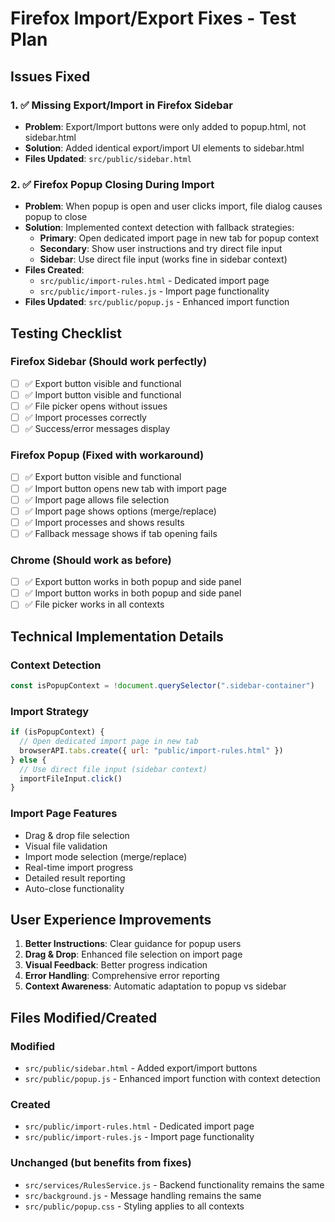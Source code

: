 # Firefox Import/Export Fixes - Test Plan

## Issues Fixed

### 1. ✅ Missing Export/Import in Firefox Sidebar

- **Problem**: Export/Import buttons were only added to popup.html, not sidebar.html
- **Solution**: Added identical export/import UI elements to sidebar.html
- **Files Updated**: `src/public/sidebar.html`

### 2. ✅ Firefox Popup Closing During Import

- **Problem**: When popup is open and user clicks import, file dialog causes popup to close
- **Solution**: Implemented context detection with fallback strategies:
  - **Primary**: Open dedicated import page in new tab for popup context
  - **Secondary**: Show user instructions and try direct file input
  - **Sidebar**: Use direct file input (works fine in sidebar context)
- **Files Created**:
  - `src/public/import-rules.html` - Dedicated import page
  - `src/public/import-rules.js` - Import page functionality
- **Files Updated**: `src/public/popup.js` - Enhanced import function

## Testing Checklist

### Firefox Sidebar (Should work perfectly)

- [ ] ✅ Export button visible and functional
- [ ] ✅ Import button visible and functional  
- [ ] ✅ File picker opens without issues
- [ ] ✅ Import processes correctly
- [ ] ✅ Success/error messages display

### Firefox Popup (Fixed with workaround)

- [ ] ✅ Export button visible and functional
- [ ] ✅ Import button opens new tab with import page
- [ ] ✅ Import page allows file selection
- [ ] ✅ Import page shows options (merge/replace)
- [ ] ✅ Import processes and shows results
- [ ] ✅ Fallback message shows if tab opening fails

### Chrome (Should work as before)

- [ ] ✅ Export button works in both popup and side panel
- [ ] ✅ Import button works in both popup and side panel
- [ ] ✅ File picker works in all contexts

## Technical Implementation Details

### Context Detection

```javascript
const isPopupContext = !document.querySelector(".sidebar-container")
```

### Import Strategy

```js
if (isPopupContext) {
  // Open dedicated import page in new tab
  browserAPI.tabs.create({ url: "public/import-rules.html" })
} else {
  // Use direct file input (sidebar context)
  importFileInput.click()
}
```

### Import Page Features

- Drag & drop file selection
- Visual file validation
- Import mode selection (merge/replace)
- Real-time import progress
- Detailed result reporting
- Auto-close functionality

## User Experience Improvements

1. **Better Instructions**: Clear guidance for popup users
2. **Drag & Drop**: Enhanced file selection on import page  
3. **Visual Feedback**: Better progress indication
4. **Error Handling**: Comprehensive error reporting
5. **Context Awareness**: Automatic adaptation to popup vs sidebar

## Files Modified/Created

### Modified

- `src/public/sidebar.html` - Added export/import buttons
- `src/public/popup.js` - Enhanced import function with context detection

### Created

- `src/public/import-rules.html` - Dedicated import page
- `src/public/import-rules.js` - Import page functionality

### Unchanged (but benefits from fixes)

- `src/services/RulesService.js` - Backend functionality remains the same
- `src/background.js` - Message handling remains the same
- `src/public/popup.css` - Styling applies to all contexts
